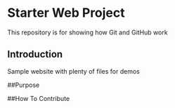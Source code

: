 # Starter Web Project

This repository is for showing how Git and GitHub work

## Introduction

Sample website with plenty of files for demos

##Purpose


##How To Contribute


